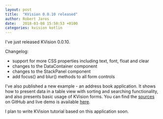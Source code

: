 ```yaml
---
layout: post
title:  "KVision 0.0.10 released"
author: Robert Jaros
date:   2018-03-08 15:50:53 +0100
categories: kvision kotlin
---
```


I've just released KVision 0.0.10.

Changelog:

- support for more CSS properties including text, font, float and clear
- changes to the DataContainer component
- changes to the StackPanel component
- add focus() and blur() methods to all form controls

I've also published a new example - an address book application. It shows how to present data in a table view with 
sorting and searching functionality, and also presents basic usage of KVision forms. You can find the 
[sources](https://github.com/rjaros/kvision-examples/tree/master/addressbook) on GitHub and live demo
is available [here](https://rjaros.github.io/kvision-examples/addressbook/). 

I plan to write KVision tutorial based on this application soon.